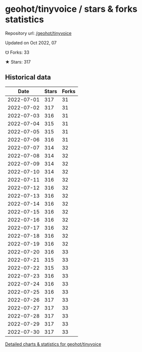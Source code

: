 # geohot/tinyvoice / stars & forks statistics

Repository url: [/geohot/tinyvoice](https://github.com/geohot/tinyvoice)

Updated on Oct 2022, 07

☋ Forks: 33

★ Stars: 317

## Historical data
| Date | Stars | Forks |
|------|-------|-------|
| 2022-07-01 | 317 | 31 | 
| 2022-07-02 | 317 | 31 | 
| 2022-07-03 | 316 | 31 | 
| 2022-07-04 | 315 | 31 | 
| 2022-07-05 | 315 | 31 | 
| 2022-07-06 | 316 | 31 | 
| 2022-07-07 | 314 | 32 | 
| 2022-07-08 | 314 | 32 | 
| 2022-07-09 | 314 | 32 | 
| 2022-07-10 | 314 | 32 | 
| 2022-07-11 | 316 | 32 | 
| 2022-07-12 | 316 | 32 | 
| 2022-07-13 | 316 | 32 | 
| 2022-07-14 | 316 | 32 | 
| 2022-07-15 | 316 | 32 | 
| 2022-07-16 | 316 | 32 | 
| 2022-07-17 | 316 | 32 | 
| 2022-07-18 | 316 | 32 | 
| 2022-07-19 | 316 | 32 | 
| 2022-07-20 | 316 | 33 | 
| 2022-07-21 | 315 | 33 | 
| 2022-07-22 | 315 | 33 | 
| 2022-07-23 | 316 | 33 | 
| 2022-07-24 | 316 | 33 | 
| 2022-07-25 | 316 | 33 | 
| 2022-07-26 | 317 | 33 | 
| 2022-07-27 | 317 | 33 | 
| 2022-07-28 | 317 | 33 | 
| 2022-07-29 | 317 | 33 | 
| 2022-07-30 | 317 | 33 | 


[Detailed charts & statistics for geohot/tinyvoice](https://reviewgithub.com/rep/geohot/tinyvoice)
